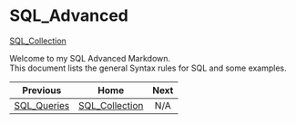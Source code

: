 # SQL_Advanced
[SQL_Collection](https://github.com/cshglobal99/SQL_Collection/blob/main/0.INTRODUCTION.md)

Welcome to my SQL Advanced Markdown.  
This document lists the general Syntax rules for SQL and some examples.













| Previous | Home | Next |
|  :---:         |     :---:      |           :---:   |
| [SQL_Queries](https://github.com/cshglobal99/SQL_Collection/blob/main/SQL_Queries.md) |   [SQL_Collection](https://github.com/cshglobal99/SQL_Collection/blob/main/0.INTRODUCTION.md) | N/A   |
